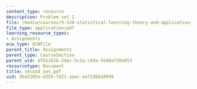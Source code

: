```yaml
---
content_type: resource
description: Problem set 2
file: /media/courses/9-520-statistical-learning-theory-and-applications-spring-2003/9ba5285ed3557d31aaecaaf2dbb18949_second_set.pdf
file_type: application/pdf
learning_resource_types:
- Assignments
ocw_type: OCWFile
parent_title: Assignments
parent_type: CourseSection
parent_uid: 6fb1102b-2dec-5c1a-c69a-5e98af204053
resourcetype: Document
title: second_set.pdf
uid: 9ba5285e-d355-7d31-aaec-aaf2dbb18949
---
```

